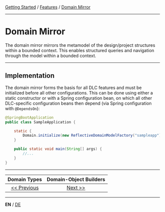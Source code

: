 [Getting Started](../index_en.md) / [Features](../guides/features_en.md) / [Domain Mirror](domain_mirror_en.md)

---

# Domain Mirror
The domain mirror mirrors the metamodel of the design/project structures within a bounded context.
This enables structured queries and navigation through the model within a bounded context.

---

## Implementation
The domain mirror forms the basis for all DLC features and must be initialized before all other configurations.
This can be done using either a static constructor or with a Spring configuration bean, on which all other DLC-specific
configuration beans then depend (via Spring configuration with `@DependsOn`):

```Java
@SpringBootApplication
public class SampleApplication {

    static {
        Domain.initialize(new ReflectiveDomainModelFactory("sampleapp"));
    }

    public static void main(String[] args) {
        //...
    }
}
```

---

|          **Domain Types**          |       **Domain-Object Builders**        |
|:----------------------------------:|:---------------------------------------:|
| [<< Previous](domain_types_en.md)  | [Next >>](domainobject_builders_en.md)  |

---

**EN** / [DE](../../german/features/domain_mirror_de.md)
